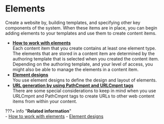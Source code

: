 # Elements

Create a website by, building templates, and specifying other key components of the system. When these items are in place, you can begin adding elements to your templates and use them to create content items.

-   **[How to work with elements](./howto_work_with_elements/index.md)**  
Each content item that you create contains at least one element type. The elements that are stored in a content item are determined by the authoring template that is selected when you created the content item. Depending on the authoring template, and your level of access, you might also be able to manage the elements in a content item.
-   **[Element designs](./element_designs/index.md)**  
You use element designs to define the design and layout of elements.
-   **[URL generation by using PathCmpnt and URLCmpnt tags](wcm_config_wcmviewer_urlgen.md)**  
There are some special considerations to keep in mind when you use URLCmpnt and PathCmpnt tags to create URLs to other web content items from within your content.

???+ info "**Related information**"  
    - [How to work with elements](../panel_help/wcm_dev_elements.md)
    - [Element designs](../panel_help/wcm_dev_elements_design.md)

